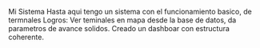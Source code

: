 Mi Sistema
Hasta aqui tengo un sistema con el funcionamiento basico, de termnales
Logros: 
Ver teminales en mapa desde la base de datos, da parametros de avance solidos.
Creado un dashboar con estructura coherente.
